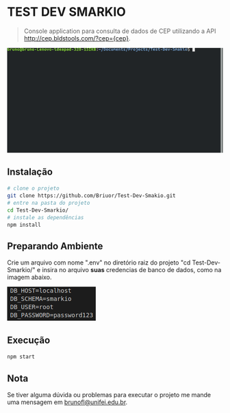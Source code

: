 # TEST DEV SMARKIO
> Console application para consulta de dados de CEP utilizando a API http://cep.bldstools.com/?cep={cep}.
<p align="center"> 
<img src="https://raw.githubusercontent.com/Briuor/Test-Dev-Smakio/master/screenshots/demo.gif">
</p>

## Instalação
```sh
# clone o projeto
git clone https://github.com/Briuor/Test-Dev-Smakio.git
# entre na pasta do projeto
cd Test-Dev-Smarkio/
# instale as dependências
npm install
```
## Preparando Ambiente
Crie um arquivo com nome ".env" no diretório raiz do projeto "cd Test-Dev-Smarkio/" e insira no arquivo **suas** credencias de banco de dados, como na imagem abaixo.
<p align="left"> 
<img src="https://raw.githubusercontent.com/Briuor/Test-Dev-Smakio/master/screenshots/env.png">
</p>

## Execução
```sh
npm start
```

## Nota
Se tiver alguma dúvida ou  problemas para executar o projeto me mande uma mensagem em brunofl@unifei.edu.br.
